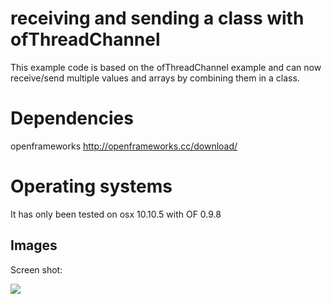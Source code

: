 # receiving and sending a class with ofThreadChannel

This example code is based on the ofThreadChannel example and can now receive/send multiple values and arrays by combining them in a class. 

# Dependencies

openframeworks
http://openframeworks.cc/download/

# Operating systems
It has only been tested on osx 10.10.5 with OF 0.9.8

## Images
Screen shot:

![](https://raw.githubusercontent.com/stephanschulz/threadChannelExample_class/master/Screen_Shot.png)

